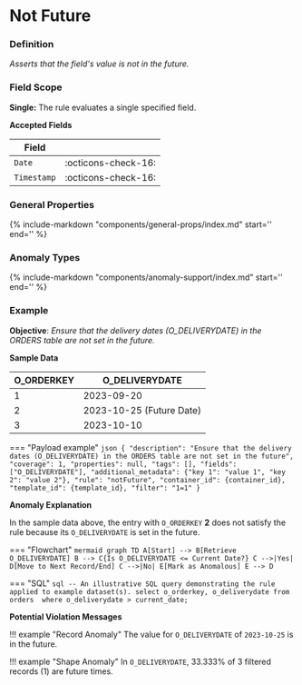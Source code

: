 # Not Future

### Definition

*Asserts that the field's value is not in the future.*

### Field Scope

**Single:** The rule evaluates a single specified field.

**Accepted Fields**

| Field       |                             |
|-------------|-----------------------------|
| `Date`      | <div style="text-align:center">:octicons-check-16:</div>         |
| `Timestamp` | <div style="text-align:center">:octicons-check-16:</div>         |

### General Properties

{%
    include-markdown "components/general-props/index.md"
    start='<!-- all-props--start -->'
    end='<!-- all-props--end -->'
%}

### Anomaly Types

{%
    include-markdown "components/anomaly-support/index.md"
    start='<!-- all-types--start -->'
    end='<!-- all-types--end -->'
%}

### Example

**Objective**: *Ensure that the delivery dates (O_DELIVERYDATE) in the ORDERS table are not set in the future.*

**Sample Data**

| O_ORDERKEY | O_DELIVERYDATE              |
|------------|-----------------------------|
| 1          | 2023-09-20                  |
| 2          | <span class="text-negative">2023-10-25 (Future Date)</span>    |
| 3          | 2023-10-10                  |

=== "Payload example"
    ``` json
    {
        "description": "Ensure that the delivery dates (O_DELIVERYDATE) in the ORDERS table are not set in the future",
        "coverage": 1,
        "properties": null,
        "tags": [],
        "fields": ["O_DELIVERYDATE"],
        "additional_metadata": {"key 1": "value 1", "key 2": "value 2"},
        "rule": "notFuture",
        "container_id": {container_id},
        "template_id": {template_id},
        "filter": "1=1"
    }
    ```

**Anomaly Explanation**

In the sample data above, the entry with `O_ORDERKEY` **2** does not satisfy the rule because its `O_DELIVERYDATE` is set in the future.

=== "Flowchart"
    ```mermaid
    graph TD
    A[Start] --> B[Retrieve O_DELIVERYDATE]
    B --> C{Is O_DELIVERYDATE <= Current Date?}
    C -->|Yes| D[Move to Next Record/End]
    C -->|No| E[Mark as Anomalous]
    E --> D
    ```

=== "SQL"
    ```sql
    -- An illustrative SQL query demonstrating the rule applied to example dataset(s).
    select
        o_orderkey,
        o_deliverydate
    from orders 
    where
        o_deliverydate > current_date;
    ```

**Potential Violation Messages**

!!! example "Record Anomaly"
    The value for `O_DELIVERYDATE` of `2023-10-25` is in the future.

!!! example "Shape Anomaly"
    In `O_DELIVERYDATE`, 33.333% of 3 filtered records (1) are future times.
